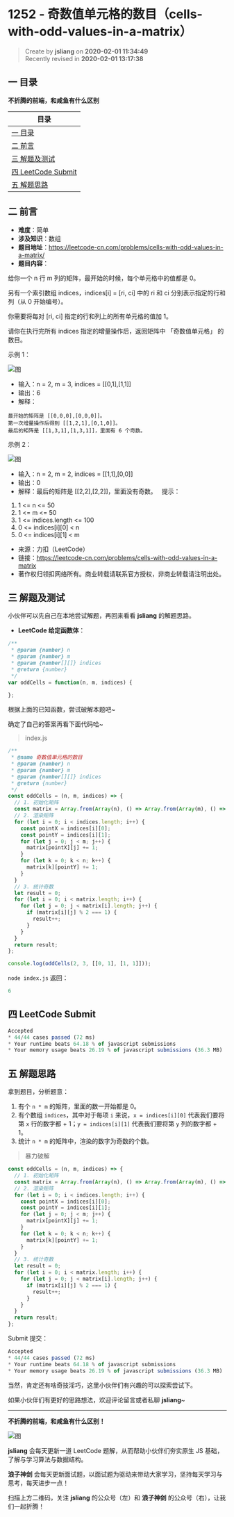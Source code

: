 1252 - 奇数值单元格的数目（cells-with-odd-values-in-a-matrix）
===

> Create by **jsliang** on **2020-02-01 11:34:49**  
> Recently revised in **2020-02-01 13:17:38**

## 一 目录

**不折腾的前端，和咸鱼有什么区别**

| 目录 |
| --- | 
| [一 目录](#chapter-one) | 
| [二 前言](#chapter-two) |
| [三 解题及测试](#chapter-three) |
| [四 LeetCode Submit](#chapter-four) |
| [五 解题思路](#chapter-five) |

## 二 前言



* **难度**：简单
* **涉及知识**：数组
* **题目地址**：https://leetcode-cn.com/problems/cells-with-odd-values-in-a-matrix/
* **题目内容**：

给你一个 n 行 m 列的矩阵，最开始的时候，每个单元格中的值都是 0。

另有一个索引数组 indices，indices[i] = [ri, ci] 中的 ri 和 ci 分别表示指定的行和列（从 0 开始编号）。

你需要将每对 [ri, ci] 指定的行和列上的所有单元格的值加 1。

请你在执行完所有 indices 指定的增量操作后，返回矩阵中 「奇数值单元格」 的数目。

示例 1：

![图](../../../public-repertory/img/other-algorithm-1252-1.png)

* 输入：n = 2, m = 3, indices = [[0,1],[1,1]]
* 输出：6
* 解释：

```
最开始的矩阵是 [[0,0,0],[0,0,0]]。
第一次增量操作后得到 [[1,2,1],[0,1,0]]。
最后的矩阵是 [[1,3,1],[1,3,1]]，里面有 6 个奇数。
```

示例 2：

![图](../../../public-repertory/img/other-algorithm-1252-2.png)

* 输入：n = 2, m = 2, indices = [[1,1],[0,0]]
* 输出：0
* 解释：最后的矩阵是 [[2,2],[2,2]]，里面没有奇数。
 
提示：

1. 1 <= n <= 50
2. 1 <= m <= 50
3. 1 <= indices.length <= 100
4. 0 <= indices[i][0] < n
5. 0 <= indices[i][1] < m

* 来源：力扣（LeetCode）
* 链接：https://leetcode-cn.com/problems/cells-with-odd-values-in-a-matrix
* 著作权归领扣网络所有。商业转载请联系官方授权，非商业转载请注明出处。

## 三 解题及测试



小伙伴可以先自己在本地尝试解题，再回来看看 **jsliang** 的解题思路。

* **LeetCode 给定函数体**：

```js
/**
 * @param {number} n
 * @param {number} m
 * @param {number[][]} indices
 * @return {number}
 */
var oddCells = function(n, m, indices) {
    
};
```

根据上面的已知函数，尝试破解本题吧~

确定了自己的答案再看下面代码哈~

> index.js

```js
/**
 * @name 奇数值单元格的数目
 * @param {number} n
 * @param {number} m
 * @param {number[][]} indices
 * @return {number}
 */
const oddCells = (n, m, indices) => {
  // 1. 初始化矩阵
  const matrix = Array.from(Array(n), () => Array.from(Array(m), () => 0));
  // 2. 渲染矩阵
  for (let i = 0; i < indices.length; i++) {
    const pointX = indices[i][0];
    const pointY = indices[i][1];
    for (let j = 0; j < m; j++) {
      matrix[pointX][j] += 1;
    }
    for (let k = 0; k < n; k++) {
      matrix[k][pointY] += 1;
    }
  }
  // 3. 统计奇数
  let result = 0;
  for (let i = 0; i < matrix.length; i++) {
    for (let j = 0; j < matrix[i].length; j++) {
      if (matrix[i][j] % 2 === 1) {
        result++;
      }
    }
  }
  return result;
};

console.log(oddCells(2, 3, [[0, 1], [1, 1]]));
```

`node index.js` 返回：

```js
6
```

## 四 LeetCode Submit



```js
Accepted
* 44/44 cases passed (72 ms)
* Your runtime beats 64.18 % of javascript submissions
* Your memory usage beats 26.19 % of javascript submissions (36.3 MB)
```

## 五 解题思路



拿到题目，分析题意：

1. 有个 `n * m` 的矩阵，里面的数一开始都是 0。
2. 有个数组 `indices`，其中对于每项 `i` 来说，`x = indices[i][0]` 代表我们要将第 `x` 行的数字都 + 1；`y = indices[i][1]` 代表我们要将第 `y` 列的数字都 + 1。
3. 统计 `n * m` 的矩阵中，渲染的数字为奇数的个数。

> 暴力破解

```js
const oddCells = (n, m, indices) => {
  // 1. 初始化矩阵
  const matrix = Array.from(Array(n), () => Array.from(Array(m), () => 0));
  // 2. 渲染矩阵
  for (let i = 0; i < indices.length; i++) {
    const pointX = indices[i][0];
    const pointY = indices[i][1];
    for (let j = 0; j < m; j++) {
      matrix[pointX][j] += 1;
    }
    for (let k = 0; k < n; k++) {
      matrix[k][pointY] += 1;
    }
  }
  // 3. 统计奇数
  let result = 0;
  for (let i = 0; i < matrix.length; i++) {
    for (let j = 0; j < matrix[i].length; j++) {
      if (matrix[i][j] % 2 === 1) {
        result++;
      }
    }
  }
  return result;
};
```

Submit 提交：

```js
Accepted
* 44/44 cases passed (72 ms)
* Your runtime beats 64.18 % of javascript submissions
* Your memory usage beats 26.19 % of javascript submissions (36.3 MB)
```

当然，肯定还有啥奇技淫巧，这里小伙伴们有兴趣的可以探索尝试下。

如果小伙伴们有更好的思路想法，欢迎评论留言或者私聊 **jsliang**~

---

**不折腾的前端，和咸鱼有什么区别！**

![图](../../../public-repertory/img/z-index-small.png)

**jsliang** 会每天更新一道 LeetCode 题解，从而帮助小伙伴们夯实原生 JS 基础，了解与学习算法与数据结构。

**浪子神剑** 会每天更新面试题，以面试题为驱动来带动大家学习，坚持每天学习与思考，每天进步一点！

扫描上方二维码，关注 **jsliang** 的公众号（左）和 **浪子神剑** 的公众号（右），让我们一起折腾！

